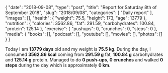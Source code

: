 {
    "date": "2018-09-08",
    "type": "post",
    "title": "Report for Saturday 8th of September 2018",
    "slug": "2018\/09\/08",
    "categories": [
        "Daily report"
    ],
    "images": [],
    "health": {
        "weight": 75.5,
        "height": 173,
        "age": 13779
    },
    "nutrition": {
        "calories": 3562.86,
        "fat": 291.59,
        "carbohydrates": 100.84,
        "protein": 125.14
    },
    "exercise": {
        "pushups": 0,
        "crunches": 0,
        "steps": 0
    },
    "media": {
        "books": [],
        "podcast": [],
        "youtube": [],
        "movies": [],
        "photos": []
    }
}

Today I am <strong>13779 days</strong> old and my weight is <strong>75.5 kg</strong>. During the day, I consumed <strong>3562.86 kcal</strong> coming from <strong>291.59 g</strong> fat, <strong>100.84 g</strong> carbohydrates and <strong>125.14 g</strong> protein. Managed to do <strong>0 push-ups</strong>, <strong>0 crunches</strong> and walked <strong>0 steps</strong> during the day which is approximately <strong>0 km</strong>.